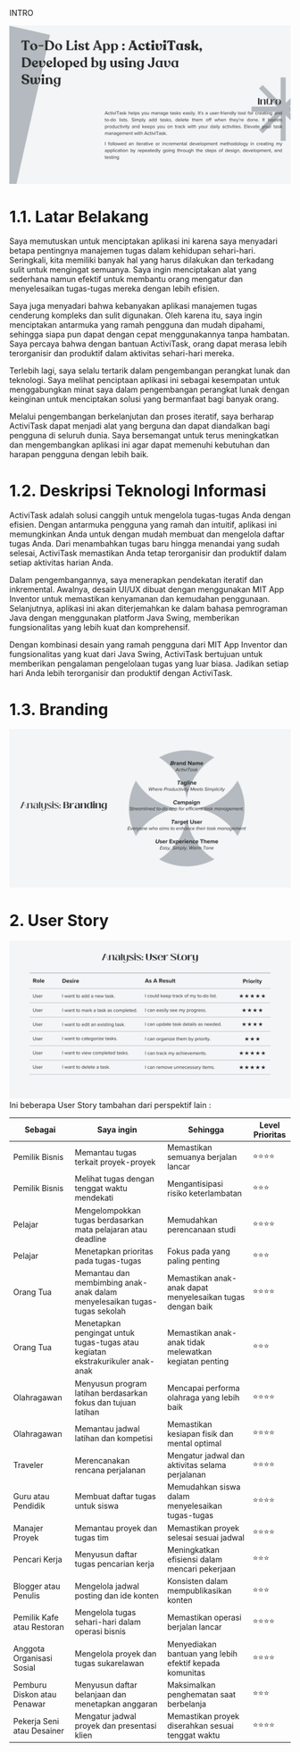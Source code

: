 INTRO 
<!DOCTYPE html>
<html lang="en">

<head>
    <meta charset="UTF-8">
    <meta name="viewport" content="width=device-width, initial-scale=1.0">
    <meta http-equiv="X-UA-Compatible" content="ie=edge">
</head>

<body>
    <img src="intro.png" alt="intro">
</body>

</html>

# 1.1. Latar Belakang
Saya memutuskan untuk menciptakan aplikasi ini karena saya menyadari betapa pentingnya manajemen tugas dalam kehidupan sehari-hari. Seringkali, kita memiliki banyak hal yang harus dilakukan dan terkadang sulit untuk mengingat semuanya. Saya ingin menciptakan alat yang sederhana namun efektif untuk membantu orang mengatur dan menyelesaikan tugas-tugas mereka dengan lebih efisien.

Saya juga menyadari bahwa kebanyakan aplikasi manajemen tugas cenderung kompleks dan sulit digunakan. Oleh karena itu, saya ingin menciptakan antarmuka yang ramah pengguna dan mudah dipahami, sehingga siapa pun dapat dengan cepat menggunakannya tanpa hambatan. Saya percaya bahwa dengan bantuan ActiviTask, orang dapat merasa lebih terorganisir dan produktif dalam aktivitas sehari-hari mereka.

Terlebih lagi, saya selalu tertarik dalam pengembangan perangkat lunak dan teknologi. Saya melihat penciptaan aplikasi ini sebagai kesempatan untuk menggabungkan minat saya dalam pengembangan perangkat lunak dengan keinginan untuk menciptakan solusi yang bermanfaat bagi banyak orang.

Melalui pengembangan berkelanjutan dan proses iteratif, saya berharap ActiviTask dapat menjadi alat yang berguna dan dapat diandalkan bagi pengguna di seluruh dunia. Saya bersemangat untuk terus meningkatkan dan mengembangkan aplikasi ini agar dapat memenuhi kebutuhan dan harapan pengguna dengan lebih baik.

# 1.2. Deskripsi Teknologi Informasi
ActiviTask adalah solusi canggih untuk mengelola tugas-tugas Anda dengan efisien. Dengan antarmuka pengguna yang ramah dan intuitif, aplikasi ini memungkinkan Anda untuk dengan mudah membuat dan mengelola daftar tugas Anda. Dari menambahkan tugas baru hingga menandai yang sudah selesai, ActiviTask memastikan Anda tetap terorganisir dan produktif dalam setiap aktivitas harian Anda.

Dalam pengembangannya, saya menerapkan pendekatan iteratif dan inkremental. Awalnya, desain UI/UX dibuat dengan menggunakan MIT App Inventor untuk memastikan kenyamanan dan kemudahan penggunaan. Selanjutnya, aplikasi ini akan diterjemahkan ke dalam bahasa pemrograman Java dengan menggunakan platform Java Swing, memberikan fungsionalitas yang lebih kuat dan komprehensif.

Dengan kombinasi desain yang ramah pengguna dari MIT App Inventor dan fungsionalitas yang kuat dari Java Swing, ActiviTask bertujuan untuk memberikan pengalaman pengelolaan tugas yang luar biasa. Jadikan setiap hari Anda lebih terorganisir dan produktif dengan ActiviTask.

# 1.3. Branding
<!DOCTYPE html>
<html lang="en">

<head>
    <meta charset="UTF-8">
    <meta name="viewport" content="width=device-width, initial-scale=1.0">
    <meta http-equiv="X-UA-Compatible" content="ie=edge">
</head>

<body>
    <img src="branding.png" alt="branding">
</body>

</html>

# 2. User Story 
<!DOCTYPE html>
<html lang="en">

<head>
    <meta charset="UTF-8">
    <meta name="viewport" content="width=device-width, initial-scale=1.0">
    <meta http-equiv="X-UA-Compatible" content="ie=edge">
</head>

<body>
    <img src="userstory.png" alt="userstory">
</body>

</html>
Ini beberapa User Story tambahan dari perspektif lain :

Sebagai | Saya ingin | Sehingga | Level Prioritas
---|---|---|---
Pemilik Bisnis | Memantau tugas terkait proyek-proyek |	Memastikan semuanya berjalan lancar | ⭐⭐⭐⭐
Pemilik Bisnis | Melihat tugas dengan tenggat waktu mendekati |	Mengantisipasi risiko keterlambatan | ⭐⭐⭐
Pelajar | Mengelompokkan tugas berdasarkan mata pelajaran atau deadline |	Memudahkan perencanaan studi | ⭐⭐⭐⭐
Pelajar |Menetapkan prioritas pada tugas-tugas | Fokus pada yang paling penting | ⭐⭐⭐
Orang Tua | Memantau dan membimbing anak-anak dalam menyelesaikan tugas-tugas sekolah | Memastikan anak-anak dapat menyelesaikan tugas dengan baik | ⭐⭐⭐⭐
Orang Tua | Menetapkan pengingat untuk tugas-tugas atau kegiatan ekstrakurikuler anak-anak | Memastikan anak-anak tidak melewatkan kegiatan penting | ⭐⭐⭐
Olahragawan | Menyusun program latihan berdasarkan fokus dan tujuan latihan |	Mencapai performa olahraga yang lebih baik | ⭐⭐⭐⭐
Olahragawan | Memantau jadwal latihan dan kompetisi | Memastikan kesiapan fisik dan mental optimal | ⭐⭐⭐⭐
Traveler | Merencanakan rencana perjalanan | Mengatur jadwal dan aktivitas selama perjalanan | ⭐⭐⭐⭐
Guru atau Pendidik | Membuat daftar tugas untuk siswa | Memudahkan siswa dalam menyelesaikan tugas-tugas | ⭐⭐⭐⭐
Manajer Proyek | Memantau proyek dan tugas tim | Memastikan proyek selesai sesuai jadwal | ⭐⭐⭐⭐
Pencari Kerja | Menyusun daftar tugas pencarian kerja | Meningkatkan efisiensi dalam mencari pekerjaan | ⭐⭐⭐
Blogger atau Penulis | Mengelola jadwal posting dan ide konten | Konsisten dalam mempublikasikan konten | ⭐⭐⭐
Pemilik Kafe atau Restoran | Mengelola tugas sehari-hari dalam operasi bisnis | Memastikan operasi berjalan lancar | ⭐⭐⭐⭐
Anggota Organisasi Sosial | Mengelola proyek dan tugas sukarelawan | Menyediakan bantuan yang lebih efektif kepada komunitas | ⭐⭐⭐⭐
Pemburu Diskon atau Penawar | Menyusun daftar belanjaan dan menetapkan anggaran | Maksimalkan penghematan saat berbelanja | ⭐⭐⭐
Pekerja Seni atau Desainer | Mengatur jadwal proyek dan presentasi klien | Memastikan proyek diserahkan sesuai tenggat waktu | ⭐⭐⭐⭐


